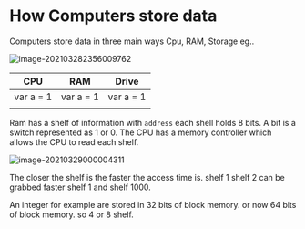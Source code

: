# How Computers store data

Computers store data in three main ways Cpu, RAM, Storage eg..

![image-20210328235600976](C:\Users\camer\AppData\Roaming\Typora\typora-user-images\image-20210328235600976.png)2

| CPU        | RAM       | Drive     |
| ---------- | --------- | --------- |
| var a  = 1 | var a = 1 | var a = 1 |
|            |           |           |

Ram has a shelf of information with `address` each shell holds 8 bits. A bit is a switch represented as 1 or 0. The CPU has a memory controller which allows the CPU to read each shelf.

![image-20210329000004311](C:\Users\camer\AppData\Roaming\Typora\typora-user-images\image-20210329000004311.png)

 The closer the shelf is the faster the access time is. shelf 1 shelf 2 can be grabbed faster shelf 1 and shelf 1000.

An integer for example are stored in 32 bits of block memory. or now 64 bits of block memory. so 4 or 8 shelf.

